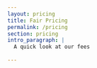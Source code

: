 ```yaml
---
layout: pricing
title: Fair Pricing
permalink: /pricing
section: pricing
intro_paragraph: |
  A quick look at our fees
  
---
```


